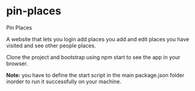 # pin-places

Pin Places

A website that lets you login add places you add and edit places you have visited and see other people places.

Clone the project and bootstrap using npm start to see the app in your browser.

**Note:** you have to define the start script in the main package.json folder inorder to run it successfully on your machine.

